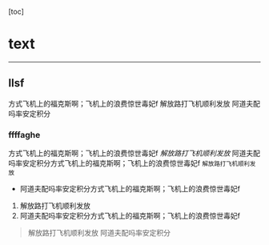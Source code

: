 
[toc]

# text
***
## llsf
方式飞机上的福克斯啊；飞机上的浪费惊世毒妃f
解放路打飞机顺利发放
阿道夫配吗率安定积分
### ffffaghe
方式飞机上的福克斯啊；飞机上的浪费惊世毒妃f
_解放路打飞机顺利发放_
阿道夫配吗率安定积分方式飞机上的福克斯啊；飞机上的浪费惊世毒妃f
`解放路打飞机顺利发放`
* 阿道夫配吗率安定积分方式飞机上的福克斯啊；飞机上的浪费惊世毒妃f
1. 解放路打飞机顺利发放
2. 阿道夫配吗率安定积分方式飞机上的福克斯啊；飞机上的浪费惊世毒妃f
> 解放路打飞机顺利发放
阿道夫配吗率安定积分
